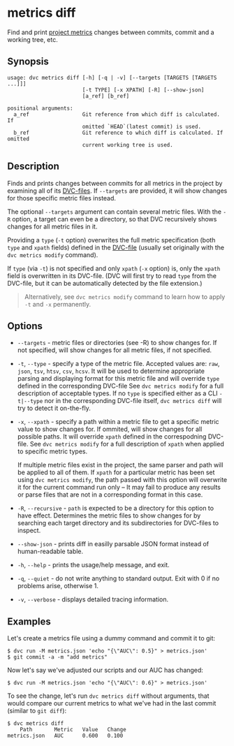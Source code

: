 # metrics diff

Find and print [project metrics](/doc/command-reference/metrics#description)
changes between commits, commit and a working tree, etc.

## Synopsis

```usage
usage: dvc metrics diff [-h] [-q | -v] [--targets [TARGETS [TARGETS ...]]]
                        [-t TYPE] [-x XPATH] [-R] [--show-json]
                        [a_ref] [b_ref]

positional arguments:
  a_ref                 Git reference from which diff is calculated. If
                        omitted `HEAD`(latest commit) is used.
  b_ref                 Git reference to which diff is calculated. If omitted
                        current working tree is used.
```

## Description

Finds and prints changes between commits for all metrics in the
<abbr>project</abbr> by examining all of its
[DVC-files](/doc/user-guide/dvc-file-format). If `--targets` are provided, it
will show changes for those specific metric files instead.

The optional `--targets` argument can contain several metric files. With the
`-R` option, a target can even be a directory, so that DVC recursively shows
changes for all metric files in it.

Providing a `type` (`-t` option) overwrites the full metric specification (both
`type` and `xpath` fields) defined in the
[DVC-file](/doc/user-guide/dvc-file-format) (usually set originally with the
`dvc metrics modify` command).

If `type` (via `-t`) is not specified and only `xpath` (`-x` option) is, only
the `xpath` field is overwritten in its DVC-file. (DVC will first try to read
`type` from the DVC-file, but it can be automatically detected by the file
extension.)

> Alternatively, see `dvc metrics modify` command to learn how to apply `-t` and
> `-x` permanently.

## Options

- `--targets` - metric files or directories (see -R) to show changes for. If not
  specified, will show changes for all metric files, if not specified.

- `-t`, `--type` - specify a type of the metric file. Accepted values are:
  `raw`, `json`, `tsv`, `htsv`, `csv`, `hcsv`. It will be used to determine
  appropriate parsing and displaying format for this metric file and will
  override `type` defined in the corresponding DVC-file See `dvc metrics modify`
  for a full description of acceptable types. If no `type` is specified either
  as a CLI `-t|--type` nor in the corresponding DVC-file itself,
  `dvc metrics diff` will try to detect it on-the-fly.

- `-x`, `--xpath` - specify a path within a metric file to get a specific metric
  value to show changes for. If ommited, will show changes for all possible
  paths. It will override `xpath` defined in the correspodning DVC-file. See
  `dvc metrics modify` for a full description of `xpath` when applied to
  specific metric types.

  If multiple metric files exist in the <abbr>project</abbr>, the same parser
  and path will be applied to all of them. If `xpath` for a particular metric
  has been set using `dvc metrics modify`, the path passed with this option will
  overwrite it for the current command run only – It may fail to produce any
  results or parse files that are not in a corresponding format in this case.

- `-R`, `--recursive` - `path` is expected to be a directory for this option to
  have effect. Determines the metric files to show changes for by searching each
  target directory and its subdirectories for DVC-files to inspect.

- `--show-json` - prints diff in easilly parsable JSON format instead of
  human-readable table.

- `-h`, `--help` - prints the usage/help message, and exit.

- `-q`, `--quiet` - do not write anything to standard output. Exit with 0 if no
  problems arise, otherwise 1.

- `-v`, `--verbose` - displays detailed tracing information.

## Examples

Let's create a metrics file using a dummy command and commit it to git:

```
$ dvc run -M metrics.json 'echo "{\"AUC\": 0.5}" > metrics.json'
$ git commit -a -m "add metrics"
```

Now let's say we've adjusted our scripts and our AUC has changed:

```
$ dvc run -M metrics.json 'echo "{\"AUC\": 0.6}" > metrics.json'
```

To see the change, let's run `dvc metrics diff` without arguments, that would
compare our current metrics to what we've had in the last commit (similar to
`git diff`):

```
$ dvc metrics diff
    Path       Metric   Value   Change
metrics.json   AUC      0.600   0.100
```
